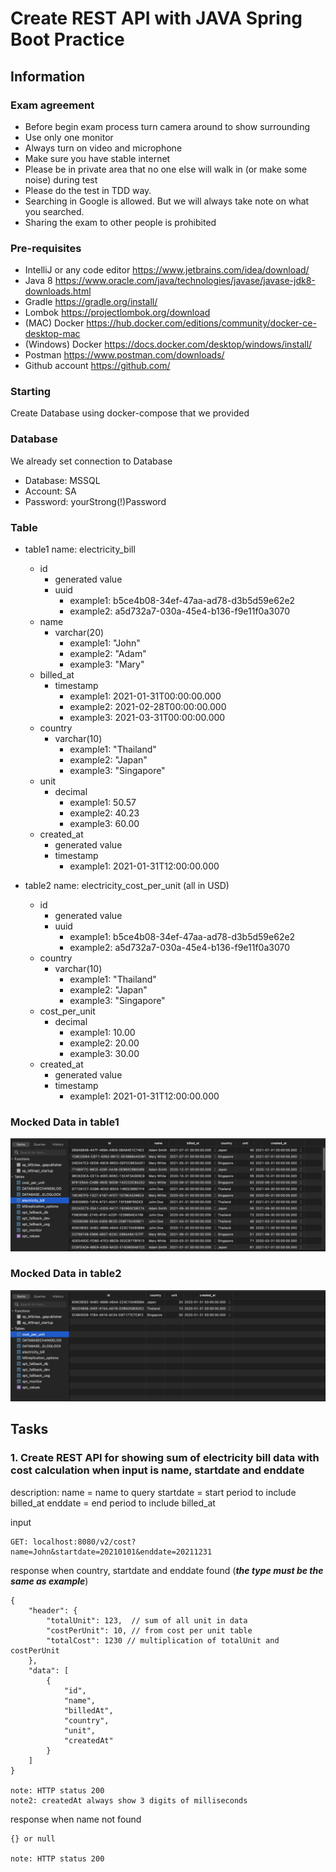# Create REST API with JAVA Spring Boot Practice
## Information
### Exam agreement
- Before begin exam process turn camera around to show surrounding
- Use only one monitor
- Always turn on video and microphone
- Make sure you have stable internet
- Please be in private area that no one else will walk in (or make some noise) during test
- Please do the test in TDD way.
- Searching in Google is allowed. But we will always take note on what you searched.
- Sharing the exam to other people is prohibited

### Pre-requisites
- IntelliJ or any code editor https://www.jetbrains.com/idea/download/ 
- Java 8 https://www.oracle.com/java/technologies/javase/javase-jdk8-downloads.html
- Gradle https://gradle.org/install/ 
- Lombok https://projectlombok.org/download
- (MAC) Docker https://hub.docker.com/editions/community/docker-ce-desktop-mac
- (Windows) Docker https://docs.docker.com/desktop/windows/install/
- Postman https://www.postman.com/downloads/ 
- Github account https://github.com/

### Starting
Create Database using docker-compose that we provided

### Database
We already set connection to Database
- Database: MSSQL
- Account: SA
- Password: yourStrong(!)Password

### Table
- table1 name: electricity_bill
	- id
		- generated value
		- uuid
			- example1: b5ce4b08-34ef-47aa-ad78-d3b5d59e62e2
			- example2: a5d732a7-030a-45e4-b136-f9e11f0a3070
	- name
		- varchar(20)
            - example1: "John"
            - example2: "Adam"	
            - example3: "Mary"
	- billed_at
		- timestamp
			- example1: 2021-01-31T00:00:00.000
			- example2: 2021-02-28T00:00:00.000
			- example3: 2021-03-31T00:00:00.000
	- country
		- varchar(10)
			- example1: "Thailand"
			- example2: "Japan"
			- example3: "Singapore"
	- unit
		- decimal
			- example1: 50.57
			- example2: 40.23
			- example3: 60.00
	- created_at
		- generated value
		- timestamp
			- example1: 2021-01-31T12:00:00.000

- table2 name: electricity_cost_per_unit   (all in USD)
	- id
		- generated value
		- uuid
			- example1: b5ce4b08-34ef-47aa-ad78-d3b5d59e62e2
			- example2: a5d732a7-030a-45e4-b136-f9e11f0a3070
	- country
		- varchar(10)
			- example1: "Thailand"
			- example2: "Japan"
			- example3: "Singapore"
	- cost_per_unit
		- decimal
			- example1: 10.00
			- example2: 20.00
			- example3: 30.00
	- created_at
		- generated value
		- timestamp
			- example1: 2021-01-31T12:00:00.000
### Mocked Data in table1
![MockedData](https://github.com/scottbright/alpha-exam-v4/blob/main/image/image1.png?raw=true)

### Mocked Data in table2
![MockedData](https://github.com/scottbright/alpha-exam-v4/blob/main/image/image2.png?raw=true)

## Tasks

### 1. Create REST API for showing sum of electricity bill data with cost calculation when input is name, startdate and enddate
description:
name = name to query
startdate = start period to include billed_at
enddate = end period to include billed_at

input
```
GET: localhost:8080/v2/cost?name=John&startdate=20210101&enddate=20211231
```
response when country, startdate and enddate found (***the type must be the same as example***)
```
{
	"header": {
		"totalUnit": 123,  // sum of all unit in data
		"costPerUnit": 10, // from cost per unit table
		"totalCost": 1230 // multiplication of totalUnit and costPerUnit
	},
	"data": [
		{
			"id",
			"name",
			"billedAt",
			"country",
			"unit",
			"createdAt"
		}
	]
}

note: HTTP status 200
note2: createdAt always show 3 digits of milliseconds
```
response when name not found
```
{} or null

note: HTTP status 200
```
